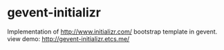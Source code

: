 gevent-initializr
=================

Implementation of http://www.initializr.com/ bootstrap template in gevent. view demo: http://gevent-initializr.etcs.me/
